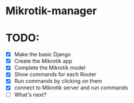 # Mikrotik-manager

# TODO:
- [x] Make the basic Django
- [x] Create the Mikrotik app
- [x] Complete the Mikrotik model
- [x] Show commands for each Router
- [x] Run commands by clicking on them
- [x] connect to Mikrotik server and run commands
- [ ] What's next?